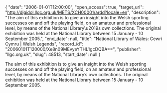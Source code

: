 {
  "date": "2006-01-01T12:00:00", 
  "open_access": true, 
  "target_url": "http://digidol.llgc.org.uk/METS/XCH00001/ardd?locale=en", 
  "description": "The aim of this exhibition is to give an insight into the Welsh sporting successes on and off the playing field, on an amateur and professional level, by means of the National Library\u2019s own collections. The original exhibition was held at the National Library between 15 January - 10 September 2005.", 
  "end_date": null, 
  "title": "National Library of Wales: Cewri Cymru | Welsh Legends", 
  "record_id": "20060101T120000/Xe8n09MEvyeYTHL1gcDQBA==", 
  "publisher": "llgc.org.uk", 
  "slug": 48513, 
  "start_date": null
}

The aim of this exhibition is to give an insight into the Welsh sporting successes on and off the playing field, on an amateur and professional level, by means of the National Library’s own collections. The original exhibition was held at the National Library between 15 January - 10 September 2005.